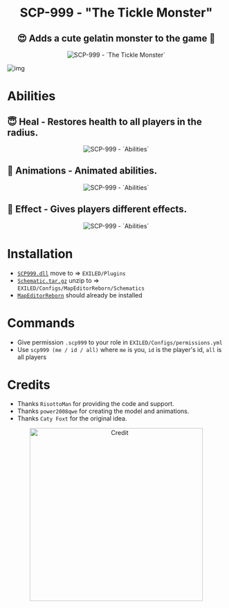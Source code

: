 <h1 align="center"> SCP-999 - "The Tickle Monster"</h1>
<h2 align="center"> 😍 Adds a cute gelatin monster to the game 🥰</h2>
<p align="center">
  <img src="https://github.com/AleRabo/SCP999/blob/main/Photos/Main1.png" alt="SCP-999 - `The Tickle Monster`">
</p>

   ![img](https://img.shields.io/github/downloads/AleRabo/SCP-999/total.svg)

# Abilities
## 😇 **Heal** - Restores health to all players in the radius.

<p align="center">
  <img src="https://github.com/AleRabo/SCP999/blob/main/Photos/Healing.gif" alt="SCP-999 - `Abilities`">
</p>

## 🫠 **Animations** - Animated abilities.

<p align="center">
  <img src="https://github.com/AleRabo/SCP999/blob/main/Photos/Anim.gif" alt="SCP-999 - `Abilities`">
</p>

## 👻 **Effect** - Gives players different effects.

<p align="center">
  <img src="https://github.com/AleRabo/SCP999/blob/main/Photos/Ability.png" alt="SCP-999 - `Abilities`">
</p>

# Installation
- [``SCP999.dll``](https://github.com/AleRabo/SCP999/releases/latest) move to => ``EXILED/Plugins``
- [``Schematic.tar.gz``](https://github.com/AleRabo/SCP999/releases/latest) unzip to => ``EXILED/Configs/MapEditorReborn/Schematics``
- [``MapEditorReborn``](https://github.com/Michal78900/MapEditorReborn) should already be installed

# Commands
- Give permission ``.scp999`` to your role in ``EXILED/Configs/permissions.yml``
- Use ``scp999 (me / id / all)`` where `me` is you, `id` is the player's id, `all` is all players

# Credits
- Thanks ``RisottoMan`` for providing the code and support.
- Thanks ``power2008qwe`` for creating the model and animations.
- Thanks ``Caty Foxt`` for the original idea.
<p align="center">
  <img width="400" src="https://github.com/AleRabo/SCP999/blob/main/Photos/Credit.png" alt="Credit">
</p>

